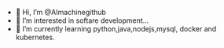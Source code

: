 - 👋 Hi, I’m @AImachinegithub
- 👀 I’m interested in softare development...
- 🌱 I’m currently learning python,java,nodejs,mysql, docker and kubernetes.

<!---
AImachinegithub/AImachinegithub is a ✨ special ✨ repository because its `README.md` (this file) appears on your GitHub profile.
You can click the Preview link to take a look at your changes.
--->

